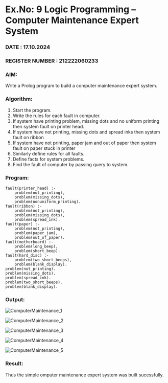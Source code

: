 # Ex.No: 9  Logic Programming –  Computer Maintenance Expert System
### DATE : 17.10.2024
### REGISTER NUMBER : 212222060233
### AIM: 
Write a Prolog program to build a computer maintenance expert system.
###  Algorithm:
1. Start the program.
2. Write the rules for each fault in computer.
3. If system have printing problem, missing dots and no uniform printing then system fault on printer head.
4. If system have not printing, missing dots and spread inks then system fault on ribbon
5. If system have not printing, paper jam and out of paper then system fault on paper stuck in printer
6. Similarly define rules for all faults.
7. Define facts for system problems.
8. Find the fault of computer by passing query to system.
     
### Program:
```
fault(printer_head) :-
	problem(not_printing),
	problem(missing_dots),
	problem(nonuniform_printing).
fault(ribbon) :-
	problem(not_printing),
	problem(missing_dots),
	problem(spread_ink).
fault(paper) :-
	problem(not_printing),
	problem(paper_jam),
	problem(out_of_paper).
fault(motherboard) :-
	problem(long_beep),
	problem(short_beep).
fault(hard_disc) :-
	problem(two_short_beeps),
	problem(blank_display).
problem(not_printing).
problem(missing_dots).
problem(spread_ink).
problem(two_short_beeps).
problem(blank_display).
```
### Output:

![ComputerMaintenance_1](https://github.com/user-attachments/assets/1ea9e07d-3ea9-4a82-9384-7e5aa1d6be1c)

![ComputerMaintenance_2](https://github.com/user-attachments/assets/f6d6c430-cbb5-4a6a-8879-6966c9abe356)

![ComputerMaintenance_3](https://github.com/user-attachments/assets/f1de32e9-b2cb-453d-b917-eca78fe7bf76)

![ComputerMaintenance_4](https://github.com/user-attachments/assets/77b5e8cc-c77e-4103-9264-3d0722219b58)

![ComputerMaintenance_5](https://github.com/user-attachments/assets/ab59bee1-5137-4d98-be2b-0cfe889d7081)






### Result:
Thus the simple omputer maintenance expert system was built sucessfully.
